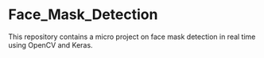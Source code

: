 # Face_Mask_Detection
This repository contains a micro project on face mask detection in real time using OpenCV and Keras.
